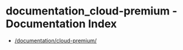 # documentation_cloud-premium - Documentation Index

- [/documentation/cloud-premium/](./_documentation_cloud-premium_.md)
